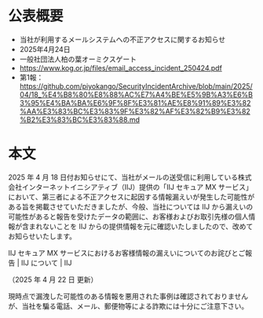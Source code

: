 # 公表概要
- 当社が利用するメールシステムへの不正アクセスに関するお知らせ 
- 2025年4月24日
- 一般社団法人柏の葉オーミクスゲート
- https://www.kog.or.jp/files/email_access_incident_250424.pdf
- 第1報：https://github.com/piyokango/SecurityIncidentArchive/blob/main/2025/04/18_%E4%B8%80%E8%88%AC%E7%A4%BE%E5%9B%A3%E6%B3%95%E4%BA%BA%E6%9F%8F%E3%81%AE%E8%91%89%E3%82%AA%E3%83%BC%E3%83%9F%E3%82%AF%E3%82%B9%E3%82%B2%E3%83%BC%E3%83%88.md

# 本文
2025 年 4 月 18 日付お知らせにて、当社がメールの送受信に利用している株式会社インターネットイニシアティブ（IIJ）提供の「IIJ セキュア MX サービス」において、第三者による不正アクセスに起因する情報漏えいが発生した可能性がある旨を掲載させていただきましたが、今般、当社については IIJ から漏えいの可能性があると報告を受けたデータの範囲に、お客様およびお取引先様の個人情報が含まれないことを IIJ からの提供情報を元に確認いたしましたので、改めてお知らせいたします。

IIJ セキュア MX サービスにおけるお客様情報の漏えいについてのお詫びとご報告 | IIJ について | IIJ

（2025 年 4 月 22 日 更新）

現時点で漏洩した可能性のある情報を悪用された事例は確認されておりませんが、当社を騙る電話、メール、郵便物等による詐欺には十分にご注意下さい。
